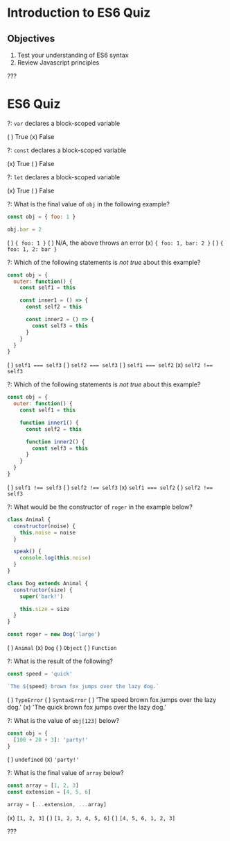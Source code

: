 # Introduction to ES6 Quiz

## Objectives

1. Test your understanding of ES6 syntax
2. Review Javascript principles

???

# ES6 Quiz

?: `var` declares a block-scoped variable

( ) True
(x) False

?: `const` declares a block-scoped variable

(x) True
( ) False

?: `let` declares a block-scoped variable

(x) True
( ) False

?: What is the final value of `obj` in the following example?

```javascript
const obj = { foo: 1 }

obj.bar = 2
```

( ) `{ foo: 1 }`
( ) N/A, the above throws an error
(x) `{ foo: 1, bar: 2 }`
( ) `{ foo: 1, 2: bar }`

?: Which of the following statements is _not true_ about this example?

```javascript
const obj = {
  outer: function() {
    const self1 = this

    const inner1 = () => {
      const self2 = this

      const inner2 = () => {
        const self3 = this
      }
    }
  }
}
```

( ) `self1 === self3`
( ) `self2 === self3`
( ) `self1 === self2`
(x) `self2 !== self3`

?: Which of the following statements is _not true_ about this example?

```javascript
const obj = {
  outer: function() {
    const self1 = this

    function inner1() {
      const self2 = this

      function inner2() {
        const self3 = this
      }
    }
  }
}
```

( ) `self1 !== self3`
( ) `self2 !== self3`
(x) `self1 === self2`
( ) `self2 !== self3`

?: What would be the constructor of `roger` in the example below?

```javascript
class Animal {
  constructor(noise) {
    this.noise = noise
  }

  speak() {
    console.log(this.noise)
  }
}

class Dog extends Animal {
  constructor(size) {
    super('bark!')

    this.size = size
  }
}

const roger = new Dog('large')
```

( ) `Animal`
(x) `Dog`
( ) `Object`
( ) `Function`

?: What is the result of the following?

```javascript
const speed = 'quick'

`The ${speed} brown fox jumps over the lazy dog.`
```

( ) `TypeError`
( ) `SyntaxError`
( ) 'The speed brown fox jumps over the lazy dog.'
(x) 'The quick brown fox jumps over the lazy dog.'

?: What is the value of `obj[123]` below?

```javascript
const obj = {
  [100 + 20 + 3]: 'party!'
}
```

( ) `undefined`
(x) `'party!'`

?: What is the final value of `array` below?

```javascript
const array = [1, 2, 3]
const extension = [4, 5, 6]

array = [...extension, ...array]
```

(x) `[1, 2, 3]`
( ) `[1, 2, 3, 4, 5, 6]`
( ) `[4, 5, 6, 1, 2, 3]`

???
